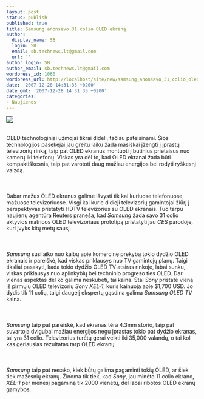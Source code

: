 ```yaml
---
layout: post
status: publish
published: true
title: Samsung anonsavo 31 colio OLED ekraną
author:
  display_name: SB
  login: SB
  email: sb.technews.lt@gmail.com
  url: ''
author_login: SB
author_email: sb.technews.lt@gmail.com
wordpress_id: 1060
wordpress_url: http://localhost/site/new/samsung_anonsavo_31_colio_oled_ekrana/
date: '2007-12-28 14:31:35 +0200'
date_gmt: '2007-12-28 14:31:35 +0200'
categories:
- Naujienos
---
```

<div class="imgright"><img src="http://tbn0.google.com/images?q=tbn:nj_s8I5wVtmrZM:http://www.cnet.com.au/i/sp/ces2007/news/sony_oled_tv_sc001.jpg" border="1"></div>
<p><br>OLED technologiniai užmojai tikrai dideli, tačiau pateisinami. Šios technologijos pasekėjai jau greitu laiku žada masiškai įžengti į įprastų televizorių rinką, taip pat OLED ekranus montuoti į butinius prietaisus nuo kamerų iki telefonų. Viskas yra dėl to, kad OLED ekranai žada būti kompaktiškesnis, taip pat varototi daug mažiau energijos bei rodyti ryškesnį vaizdą.<br />
<br><br />
<br>Dabar mažus OLED ekranus galime išvysti tik kai kuriuose telefonuose, mažuose televizoriuose. Visgi kai kurie didieji televizorių gamintojai žiūrį į perspektyvas pristatyti HDTV televizorius su OLED ekranais. Tuo tarpu naujienų agentūra Reuters praneša, kad <i>Samsung</i> žada savo 31 colio aktyvios matricos OLED televizoriaus prototipą pristatyti jau <i>CES</i> parodoje, kuri įvyks kitų metų sausį.<br />
<br><br />
<br><i>Samsung</i> susilaiko nuo kalbų apie komercinę prekybą tokio dydžio OLED ekranais ir pareiškė, kad viskas priklausys nuo TV gamintojų planų. Taigi tiksliai pasakyti, kada tokio dydžio OLED TV atsiras rinkoje, labai sunku, viskas priklausys nuo aplinkybių bei techninio progreso ties OLED. Dar vienas aspektas dėl ko galima neskubėti, tai kaina. Štai <i>Sony</i> pristatė vieną iš pirmųjų OLED televizorių <i>Sony XEL-1</i>, kuris kainuoja apie $1,700 USD. Jo dydis tik 11 colių, taigi daugelį ekspertų gąsdina galima <i>Samsung OLED TV</i> kaina.<br />
<br><br />
<br><i>Samsung</i> taip pat pareiškė, kad ekranas tėra 4.3mm storio, taip pat suvartoja dvigubai mažiau energijos negu įprastas tokio pat dydžio ekranas, tai yra 31 colio. Televizorius turėtų gerai veikti iki 35,000 valandų, o tai kol kas geriausias rezultatas tarp OLED ekranų.<br />
<br><br />
<br><i>Samsung</i> taip pat nesako, kiek būtų galima pagaminti tokių OLED, ar šiek tiek mažesnių ekranų. Žinoma tik tiek, kad <i>Sony</i>, jau minėto 11 colio ekrano, <i>XEL-1</i> per mėnesį pagaminą tik 2000 vienetų, dėl labai ribotos OLED ekranų gamybos.</p>
